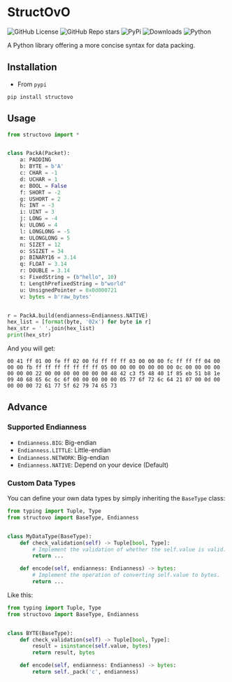 # StructOvO

![GitHub License](https://img.shields.io/github/license/GuangChen2333/StructOvO?style=flat-square)
![GitHub Repo stars](https://img.shields.io/github/stars/GuangChen2333/StructOvO?style=flat-square)
![PyPi](https://img.shields.io/pypi/v/structovo?style=flat-square)
![Downloads](https://img.shields.io/pypi/dm/structovo?style=flat-square)
![Python](https://img.shields.io/pypi/pyversions/structovo?style=flat-square)

A Python library offering a more concise syntax for data packing.

## Installation

- From `pypi`

```shell
pip install structovo
```

## Usage

```python
from structovo import *


class PackA(Packet):
    a: PADDING
    b: BYTE = b'A'
    c: CHAR = -1
    d: UCHAR = 1
    e: BOOL = False
    f: SHORT = -2
    g: USHORT = 2
    h: INT = -3
    i: UINT = 3
    j: LONG = -4
    k: ULONG = 4
    l: LONGLONG = -5
    m: ULONGLONG = 5
    n: SIZET = 12
    o: SSIZET = 34
    p: BINARY16 = 3.14
    q: FLOAT = 3.14
    r: DOUBLE = 3.14
    s: FixedString = (b"hello", 10)
    t: LengthPrefixedString = b"world"
    u: UnsignedPointer = 0x0d000721
    v: bytes = b'raw_bytes'


r = PackA.build(endianness=Endianness.NATIVE)
hex_list = [format(byte, '02x') for byte in r]
hex_str = ' '.join(hex_list)
print(hex_str)
```

And you will get:

```text
00 41 ff 01 00 fe ff 02 00 fd ff ff ff 03 00 00 00 fc ff ff ff 04 00 00 00 fb ff ff ff ff ff ff ff 05 00 00 00 00 00 00 00 0c 00 00 00 00 00 00 00 22 00 00 00 00 00 00 00 48 42 c3 f5 48 40 1f 85 eb 51 b8 1e 09 40 68 65 6c 6c 6f 00 00 00 00 00 05 77 6f 72 6c 64 21 07 00 0d 00 00 00 00 72 61 77 5f 62 79 74 65 73
```

## Advance

### Supported Endianness

- `Endianness.BIG`: Big-endian
- `Endianness.LITTLE`: Little-endian
- `Endianness.NETWORK`: Big-endian
- `Endianness.NATIVE`: Depend on your device (Default)

### Custom Data Types

You can define your own data types by simply inheriting the `BaseType` class:

```python
from typing import Tuple, Type
from structovo import BaseType, Endianness


class MyDataType(BaseType):
    def check_validation(self) -> Tuple[bool, Type]:
        # Implement the validation of whether the self.value is valid.
        return ...

    def encode(self, endianness: Endianness) -> bytes:
        # Implement the operation of converting self.value to bytes.
        return ...    
```

Like this: 

```python
from typing import Tuple, Type
from structovo import BaseType, Endianness


class BYTE(BaseType):
    def check_validation(self) -> Tuple[bool, Type]:
        result = isinstance(self.value, bytes)
        return result, bytes

    def encode(self, endianness: Endianness) -> bytes:
        return self._pack('c', endianness)
```